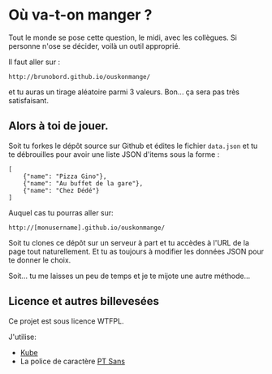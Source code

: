 # Où va-t-on manger ?

Tout le monde se pose cette question, le midi, avec les collègues.
Si personne n'ose se décider, voilà un outil approprié.

Il faut aller sur :

    http://brunobord.github.io/ouskonmange/

et tu auras un tirage aléatoire parmi 3 valeurs. Bon... ça sera pas très
satisfaisant.


## Alors à toi de jouer.


Soit tu forkes le dépôt source sur Github et édites le fichier `data.json` et 
tu te débrouilles pour avoir une liste JSON d'items sous la forme :

    [
        {"name": "Pizza Gino"},
        {"name": "Au buffet de la gare"},
        {"name": "Chez Dédé"}
    ]

Auquel cas tu pourras aller sur:

    http://[monusername].github.io/ouskonmange/

Soit tu clones ce dépôt sur un serveur à part et tu accèdes à l'URL de la page
tout naturellement. Et tu as toujours à modifier les données JSON pour te donner
le choix.

Soit... tu me laisses un peu de temps et je te mijote une autre méthode...

## Licence et autres billevesées

Ce projet est sous licence WTFPL.

J'utilise:

* [Kube](http://imperavi.com/kube/)
* La police de caractère [PT Sans](http://www.google.com/fonts/specimen/PT+Sans)
